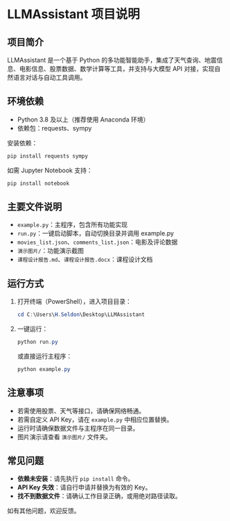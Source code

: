 # LLMAssistant 项目说明

## 项目简介
LLMAssistant 是一个基于 Python 的多功能智能助手，集成了天气查询、地震信息、电影信息、股票数据、数学计算等工具，并支持与大模型 API 对接，实现自然语言对话与自动工具调用。

## 环境依赖
- Python 3.8 及以上（推荐使用 Anaconda 环境）
- 依赖包：requests、sympy

安装依赖：
```powershell
pip install requests sympy
```
如需 Jupyter Notebook 支持：
```powershell
pip install notebook
```

## 主要文件说明
- `example.py`：主程序，包含所有功能实现
- `run.py`：一键启动脚本，自动切换目录并调用 example.py
- `movies_list.json`、`comments_list.json`：电影及评论数据
- `演示图片/`：功能演示截图
- `课程设计报告.md`、`课程设计报告.docx`：课程设计文档

## 运行方式
1. 打开终端（PowerShell），进入项目目录：
   ```powershell
   cd C:\Users\H.Seldon\Desktop\LLMAssistant
   ```
2. 一键运行：
   ```powershell
   python run.py
   ```
   或直接运行主程序：
   ```powershell
   python example.py
   ```

## 注意事项
- 若需使用股票、天气等接口，请确保网络畅通。
- 若需自定义 API Key，请在 `example.py` 中相应位置替换。
- 运行时请确保数据文件与主程序在同一目录。
- 图片演示请查看 `演示图片/` 文件夹。

## 常见问题
- **依赖未安装**：请先执行 `pip install` 命令。
- **API Key 失效**：请自行申请并替换为有效的 Key。
- **找不到数据文件**：请确认工作目录正确，或用绝对路径读取。

如有其他问题，欢迎反馈。
